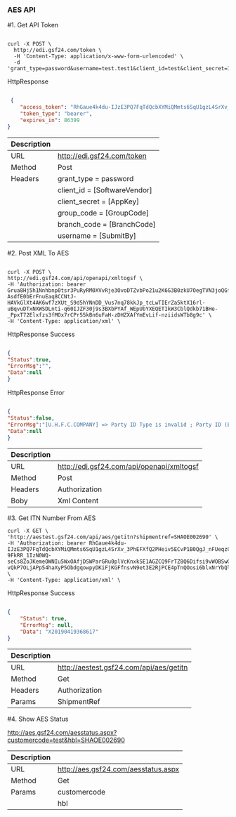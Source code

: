 ### AES API

#1. Get API Token

```curl

curl -X POST \
  http://edi.gsf24.com/token \
  -H 'Content-Type: application/x-www-form-urlencoded' \
  -d 'grant_type=password&username=test.test1&client_id=test&client_secret=12345&group_code=TEST&branch_code=LAX'

  ```
HttpResponse
```json

 {
    "access_token": "RhGaue4k4du-IJzE3PQ7FqTdQcbXYMiQMmts6SqU1gzL4SrXv_3PhEFXfQ2PHeiv5ECvP1B0QgJ_nFUeqzCyq4n48CBCMksJJkGweFJONqVUEF7JtqAjOu-9FkRR_1IzN0WQ-seCs8ZoJKemeOWNIu5WxOAfjDSWParGRu0plVcKnxkSE1AGZCQ9FrTZ8Q6Difsi9vWOBSwQJG4APw4uC-vQkP7OLjAPp54haXyP5ObdgqowpyDKiFjKGFfnsvN9et3E2RjPCE4pTnQOosi6blxNrYbQlU8X4bKCMDDnBFQ",
    "token_type": "bearer",
    "expires_in": 86399
}
  ```

|Description||
|--|--|
|  URL|http://edi.gsf24.com/token  |
|  Method|Post  |
|Headers| grant_type = password |
|| client_id = [SoftwareVendor]|
|| client_secret = [AppKey]|
|| group_code = [GroupCode] |
|| branch_code = [BranchCode] |
|| username = [SubmitBy] |

#2. Post XML To AES

  ```curl

  curl -X POST \
  http://edi.gsf24.com/api/openapi/xmltogsf \
  -H 'Authorization: bearer Grua8Hj5h1Nnhbnp0tsr3PuRyRM0XVvRje3OvoDTZvbPo21u2K6G3B0zkU7OegTVN3joQGfiRvPdqEweO7CO-AsdfE0bErFnuEaq8CCNtJ-HAVkGlXt4AK6wf7zXUt_S9d5hYNnDD_Vus7nq78kkJp_tcLwTIErZa5ktX16rl-uBqvuDTxNXWSDLnti-q60IJZF30j9s3BXbPYAf_WEpUbYXEQETIkW3CblQdkb71BHe-_PpxT72Elxfzs3fMOx7rCPr55kBn6uFaH-zDHZXAfYmEvLif-nziidsWTb8g9c' \
  -H 'Content-Type: application/xml' \

 ```
HttpResponse Success

```json

{
"Status":true,
"ErrorMsg":"",
"Data":null
}
  ```

HttpResponse Error

```json

{
"Status":false,
"ErrorMsg":"[U.H.F.C.COMPANY] => Party ID Type is invalid ; Party ID (EIN) is required",
"Data":null
}
  ```

|Description||
|--|--|
|  URL|http://edi.gsf24.com/api/openapi/xmltogsf  |
|  Method|Post  |
|Headers| Authorization|
|Boby| Xml Content |

#3. Get ITN Number From AES

  ```curl
curl -X GET \
  'http://aestest.gsf24.com/api/aes/getitn?shipmentref=SHAOE002690' \
  -H 'Authorization: bearer RhGaue4k4du-IJzE3PQ7FqTdQcbXYMiQMmts6SqU1gzL4SrXv_3PhEFXfQ2PHeiv5ECvP1B0QgJ_nFUeqzCyq4n48CBCMksJJkGweFJONqVUEF7JtqAjOu-9FkRR_1IzN0WQ-seCs8ZoJKemeOWNIu5WxOAfjDSWParGRu0plVcKnxkSE1AGZCQ9FrTZ8Q6Difsi9vWOBSwQJG4APw4uC-vQkP7OLjAPp54haXyP5ObdgqowpyDKiFjKGFfnsvN9et3E2RjPCE4pTnQOosi6blxNrYbQlU8X4bKCMDDnBFQ' \
  -H 'Content-Type: application/xml' \
   ```
HttpResponse Success

```json

{
    "Status": true,
    "ErrorMsg": null,
    "Data": "X20190419368617"
}
  ```
|Description||
|--|--|
|  URL|http://aestest.gsf24.com/api/aes/getitn  |
|  Method|Get  |
|Headers| Authorization|
|Params| ShipmentRef |

#4. Show AES Status

http://aes.gsf24.com/aesstatus.aspx?customercode=test&hbl=SHAOE002690

|Description||
|--|--|
|  URL|http://aes.gsf24.com/aesstatus.aspx  |
|  Method|Get  |
|Params| customercode |
|| hbl|